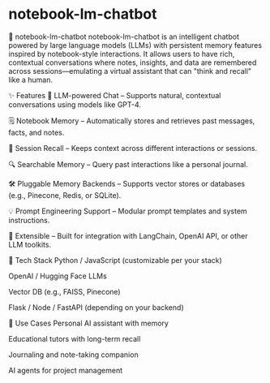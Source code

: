 # notebook-lm-chatbot
📘 notebook-lm-chatbot
notebook-lm-chatbot is an intelligent chatbot powered by large language models (LLMs) with persistent memory features inspired by notebook-style interactions. It allows users to have rich, contextual conversations where notes, insights, and data are remembered across sessions—emulating a virtual assistant that can "think and recall" like a human.

✨ Features
🧠 LLM-powered Chat – Supports natural, contextual conversations using models like GPT-4.

🗒️ Notebook Memory – Automatically stores and retrieves past messages, facts, and notes.

📂 Session Recall – Keeps context across different interactions or sessions.

🔍 Searchable Memory – Query past interactions like a personal journal.

🛠️ Pluggable Memory Backends – Supports vector stores or databases (e.g., Pinecone, Redis, or SQLite).

💡 Prompt Engineering Support – Modular prompt templates and system instructions.

🧩 Extensible – Built for integration with LangChain, OpenAI API, or other LLM toolkits.

🔧 Tech Stack
Python / JavaScript (customizable per your stack)

OpenAI / Hugging Face LLMs

Vector DB (e.g., FAISS, Pinecone)

Flask / Node / FastAPI (depending on your backend)

📌 Use Cases
Personal AI assistant with memory

Educational tutors with long-term recall

Journaling and note-taking companion

AI agents for project management